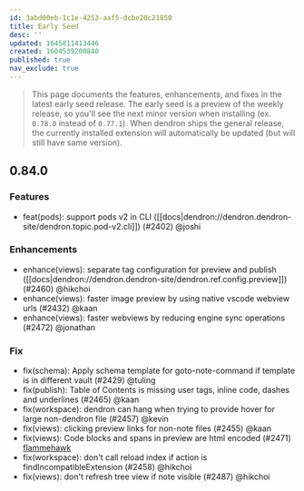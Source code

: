 ```yaml
---
id: 3abd00eb-1c1e-4253-aaf5-dcbe20c21850
title: Early Seed
desc: ''
updated: 1645811413446
created: 1604539200840
published: true
nav_exclude: true
---
```


> This page documents the features, enhancements, and fixes in the latest early seed release. The early seed is a preview of the weekly release, so you'll see the next minor version when installing (ex. `0.78.0` instead of `0.77.1`). When dendron ships the general release, the currently installed extension will automatically be updated (but will still have same version).

## 0.84.0

### Features
- feat(pods): support pods v2 in CLI ([[docs|dendron://dendron.dendron-site/dendron.topic.pod-v2.cli]]) (#2402) @joshi

### Enhancements
- enhance(views): separate tag configuration for preview and publish ([[docs|dendron://dendron.dendron-site/dendron.ref.config.preview]]) (#2460) @hikchoi
- enhance(views): faster image preview by using native vscode webview urls (#2432) @kaan
- enhance(views): faster webviews by reducing engine sync operations (#2472) @jonathan

### Fix
- fix(schema): Apply schema template for goto-note-command if template is in different vault (#2429) @tuling
- fix(publish): Table of Contents is missing user tags, inline code, dashes and underlines (#2465) @kaan
- fix(workspace): dendron can hang when trying to provide hover for large non-dendron file (#2457)  @kevin
- fix(views): clicking preview links for non-note files (#2455) @kaan
- fix(views): Code blocks and spans in preview are html encoded (#2471) [flammehawk](https://github.com/flammehawk)
- fix(workspace): don't call reload index if action is findIncompatibleExtension (#2458) @hikchoi
- fix(views): don't refresh tree view if note visible (#2487) @hikchoi
